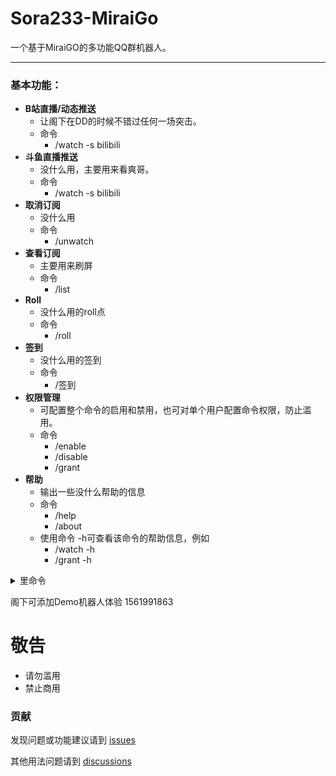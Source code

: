 # Sora233-MiraiGo

一个基于MiraiGO的多功能QQ群机器人。

-----

### **基本功能：**

- **B站直播/动态推送**
    - 让阁下在DD的时候不错过任何一场突击。
    - 命令
        - /watch -s bilibili
- **斗鱼直播推送**
    - 没什么用，主要用来看爽哥。
    - 命令
        - /watch -s bilibili
- **取消订阅**
    - 没什么用
    - 命令
        - /unwatch
- **查看订阅**
    - 主要用来刷屏
    - 命令
        - /list
- **Roll**
    - 没什么用的roll点
    - 命令
        - /roll
- **签到**
    - 没什么用的签到
    - 命令
        - /签到
- **权限管理**
    - 可配置整个命令的启用和禁用，也可对单个用户配置命令权限，防止滥用。
    - 命令
        - /enable
        - /disable
        - /grant
- **帮助**
    - 输出一些没什么帮助的信息
    - 命令
        - /help
        - /about
    - 使用命令 -h可查看该命令的帮助信息，例如
        - /watch -h
        - /grant -h

<details>
  <summary>里命令</summary>

以下命令默认禁用

- **Pixiv图片**
    - 由 [api.olicon.app](https://api.lolicon.app/#/) 提供
    - 命令
        - /色图
- **人脸识别**
    - 支持二次元人脸
    - 命令
        - /face (电脑使用/face [图片] 或者 回复图片消息+/face触发)
- **色图判定**
    - 由阿里云提供
    - 命令 ic (该命令启用后自动对图片触发，无需输入命令)

</details>

阁下可添加Demo机器人体验 1561991863

# 敬告

- 请勿滥用
- 禁止商用

### 贡献

发现问题或功能建议请到 [issues](https://github.com/Sora233/Sora233-MiraiGo/issues)

其他用法问题请到 [discussions](https://github.com/Sora233/Sora233-MiraiGo/discussions)